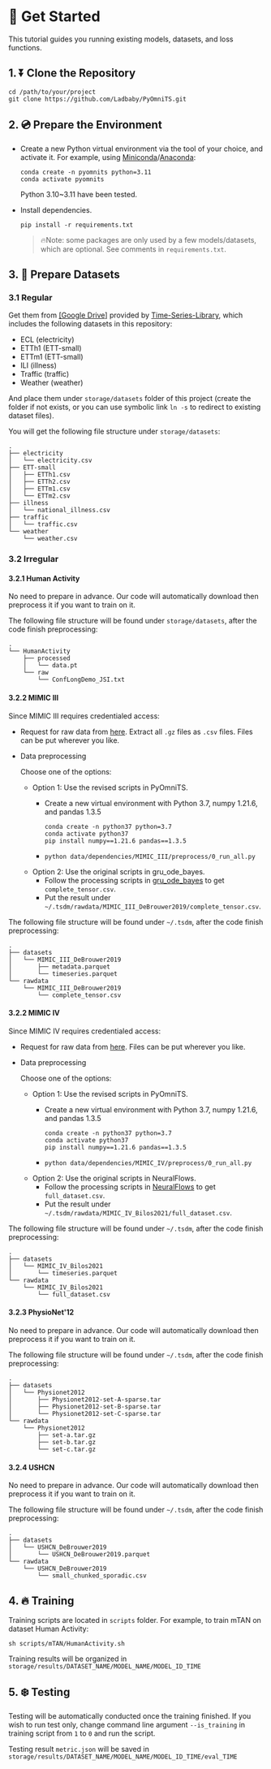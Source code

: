 # 🚀 Get Started

This tutorial guides you running existing models, datasets, and loss functions.

## 1. ⏬ Clone the Repository

```shell
cd /path/to/your/project
git clone https://github.com/Ladbaby/PyOmniTS.git
```

## 2. 💿 Prepare the Environment

- Create a new Python virtual environment via the tool of your choice, and activate it. For example, using [Miniconda](https://docs.conda.io/en/latest/miniconda.html)/[Anaconda](https://www.anaconda.com/):

    ```
    conda create -n pyomnits python=3.11
    conda activate pyomnits
    ```
    Python 3.10~3.11 have been tested.

- Install dependencies.

    ```shell
    pip install -r requirements.txt
    ```

    > 🔥Note: some packages are only used by a few models/datasets, which are optional. See comments in `requirements.txt`.

## 3. 💾 Prepare Datasets

### 3.1 Regular

Get them from [[Google Drive]](https://drive.google.com/drive/folders/13Cg1KYOlzM5C7K8gK8NfC-F3EYxkM3D2) provided by [Time-Series-Library](https://github.com/thuml/Time-Series-Library), which includes the following datasets in this repository:

- ECL (electricity)
- ETTh1 (ETT-small)
- ETTm1 (ETT-small)
- ILI (illness)
- Traffic (traffic)
- Weather (weather)

And place them under `storage/datasets` folder of this project (create the folder if not exists, or you can use symbolic link `ln -s` to redirect to existing dataset files).

You will get the following file structure under `storage/datasets`:

```
.
├── electricity
│   └── electricity.csv
├── ETT-small
│   ├── ETTh1.csv
│   ├── ETTh2.csv
│   ├── ETTm1.csv
│   └── ETTm2.csv
├── illness
│   └── national_illness.csv
├── traffic
│   └── traffic.csv
└── weather
    └── weather.csv
```

### 3.2 Irregular

#### 3.2.1 Human Activity

No need to prepare in advance.
Our code will automatically download then preprocess it if you want to train on it.

The following file structure will be found under `storage/datasets`, after the code finish preprocessing:
```
.
└── HumanActivity
    ├── processed
    │   └── data.pt
    └── raw
        └── ConfLongDemo_JSI.txt
```

#### 3.2.2 MIMIC III

Since MIMIC III requires credentialed access:
- Request for raw data from [here](https://physionet.org/content/mimiciii/1.4/). Extract all `.gz` files as `.csv` files. Files can be put wherever you like.
- Data preprocessing

    Choose one of the options:

    - Option 1: Use the revised scripts in PyOmniTS.
        - Create a new virtual environment with Python 3.7, numpy 1.21.6, and pandas 1.3.5

            ```shell
            conda create -n python37 python=3.7
            conda activate python37
            pip install numpy==1.21.6 pandas==1.3.5
            ```
        - `python data/dependencies/MIMIC_III/preprocess/0_run_all.py`
    - Option 2: Use the original scripts in gru_ode_bayes.
        - Follow the processing scripts in [gru_ode_bayes](https://github.com/edebrouwer/gru_ode_bayes/tree/master/data_preproc/MIMIC) to get `complete_tensor.csv`.
        - Put the result under `~/.tsdm/rawdata/MIMIC_III_DeBrouwer2019/complete_tensor.csv`.

The following file structure will be found under `~/.tsdm`, after the code finish preprocessing:
```
.
├── datasets
│   └── MIMIC_III_DeBrouwer2019
│       ├── metadata.parquet
│       └── timeseries.parquet
└── rawdata
    └── MIMIC_III_DeBrouwer2019
        └── complete_tensor.csv
```


#### 3.2.2 MIMIC IV

Since MIMIC IV requires credentialed access:
- Request for raw data from [here](https://physionet.org/content/mimiciv/1.0/). Files can be put wherever you like.
- Data preprocessing

    Choose one of the options:

    - Option 1: Use the revised scripts in PyOmniTS.
        - Create a new virtual environment with Python 3.7, numpy 1.21.6, and pandas 1.3.5

            ```shell
            conda create -n python37 python=3.7
            conda activate python37
            pip install numpy==1.21.6 pandas==1.3.5
            ```
        - `python data/dependencies/MIMIC_IV/preprocess/0_run_all.py`
    - Option 2: Use the original scripts in NeuralFlows.
        - Follow the processing scripts in [NeuralFlows](https://github.com/mbilos/neural-flows-experiments/blob/master/nfe/experiments/gru_ode_bayes/data_preproc) to get `full_dataset.csv`.
        - Put the result under `~/.tsdm/rawdata/MIMIC_IV_Bilos2021/full_dataset.csv`.

The following file structure will be found under `~/.tsdm`, after the code finish preprocessing:
```
.
├── datasets
│   └── MIMIC_IV_Bilos2021
│       └── timeseries.parquet
└── rawdata
    └── MIMIC_IV_Bilos2021
        └── full_dataset.csv
```


#### 3.2.3 PhysioNet'12

No need to prepare in advance.
Our code will automatically download then preprocess it if you want to train on it.

The following file structure will be found under `~/.tsdm`, after the code finish preprocessing:
```
.
├── datasets
│   └── Physionet2012
│       ├── Physionet2012-set-A-sparse.tar
│       ├── Physionet2012-set-B-sparse.tar
│       └── Physionet2012-set-C-sparse.tar
└── rawdata
    └── Physionet2012
        ├── set-a.tar.gz
        ├── set-b.tar.gz
        └── set-c.tar.gz
```

#### 3.2.4 USHCN

No need to prepare in advance.
Our code will automatically download then preprocess it if you want to train on it.

The following file structure will be found under `~/.tsdm`, after the code finish preprocessing:
```
.
├── datasets
│   └── USHCN_DeBrouwer2019
│       └── USHCN_DeBrouwer2019.parquet
└── rawdata
    └── USHCN_DeBrouwer2019
        └── small_chunked_sporadic.csv
```

## 4. 🔥 Training

Training scripts are located in `scripts` folder.
For example, to train mTAN on dataset Human Activity:

```shell
sh scripts/mTAN/HumanActivity.sh
```

Training results will be organized in `storage/results/DATASET_NAME/MODEL_NAME/MODEL_ID_TIME`

## 5. ❄️ Testing

Testing will be automatically conducted once the training finished. 
If you wish to run test only, change command line argument `--is_training` in training script from `1` to `0` and run the script.

Testing result `metric.json` will be saved in `storage/results/DATASET_NAME/MODEL_NAME/MODEL_ID_TIME/eval_TIME`
